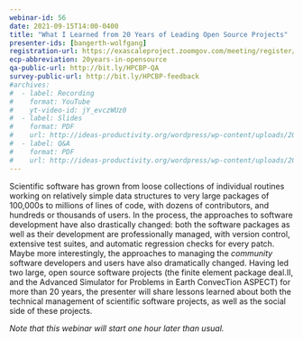 ```yaml
---
webinar-id: 56
date: 2021-09-15T14:00-0400
title: "What I Learned from 20 Years of Leading Open Source Projects"
presenter-ids: [bangerth-wolfgang]
registration-url: https://exascaleproject.zoomgov.com/meeting/register/vJIsd-qprjgpEv1GMg5MlnUUhVIJir2ocas
ecp-abbreviation: 20years-in-opensource
qa-public-url: http://bit.ly/HPCBP-QA
survey-public-url: http://bit.ly/HPCBP-feedback
#archives:
#  - label: Recording
#    format: YouTube
#    yt-video-id: jY_evczWUz0
#  - label: Slides
#    format: PDF
#    url: http://ideas-productivity.org/wordpress/wp-content/uploads/2021/07/hpcbp054-miningdevdata.pdf
#  - label: Q&A
#    format: PDF
#    url: http://ideas-productivity.org/wordpress/wp-content/uploads/2020/07/webinar043-spack-qa.pdf
---
```

Scientific software has grown from loose collections of individual routines working on relatively simple data structures to very large packages of 100,000s to millions of lines of code, with dozens of contributors, and hundreds or thousands of users. In the process, the approaches to software development have also drastically changed: both the software packages as well as their development are professionally managed, with version control, extensive test suites, and automatic regression checks for every patch. Maybe more interestingly, the approaches to managing the *community* software developers and users have also dramatically changed. Having led two large, open source software projects (the finite element package deal.II, and the Advanced Simulator for Problems in Earth ConvecTion ASPECT) for more than 20 years, the presenter will share lessons learned about both the technical management of scientific software projects, as well as the social side of these projects.

*Note that this webinar will start one hour later than usual.*
